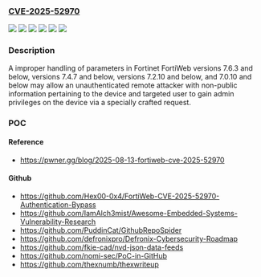 ### [CVE-2025-52970](https://cve.mitre.org/cgi-bin/cvename.cgi?name=CVE-2025-52970)
![](https://img.shields.io/static/v1?label=Product&message=FortiWeb&color=blue)
![](https://img.shields.io/static/v1?label=Version&message=7.0.0%20&color=brightgreen)
![](https://img.shields.io/static/v1?label=Version&message=7.2.0%20&color=brightgreen)
![](https://img.shields.io/static/v1?label=Version&message=7.4.0%20&color=brightgreen)
![](https://img.shields.io/static/v1?label=Version&message=7.6.0%20&color=brightgreen)
![](https://img.shields.io/static/v1?label=Vulnerability&message=Improper%20access%20control&color=brightgreen)

### Description

A improper handling of parameters in Fortinet FortiWeb versions 7.6.3 and below, versions 7.4.7 and below, versions 7.2.10 and below, and 7.0.10 and below may allow an unauthenticated remote attacker with non-public information pertaining to the device and targeted user to gain admin privileges on the device via a specially crafted request.

### POC

#### Reference
- https://pwner.gg/blog/2025-08-13-fortiweb-cve-2025-52970

#### Github
- https://github.com/Hex00-0x4/FortiWeb-CVE-2025-52970-Authentication-Bypass
- https://github.com/IamAlch3mist/Awesome-Embedded-Systems-Vulnerability-Research
- https://github.com/PuddinCat/GithubRepoSpider
- https://github.com/defronixpro/Defronix-Cybersecurity-Roadmap
- https://github.com/fkie-cad/nvd-json-data-feeds
- https://github.com/nomi-sec/PoC-in-GitHub
- https://github.com/thexnumb/thexwriteup

